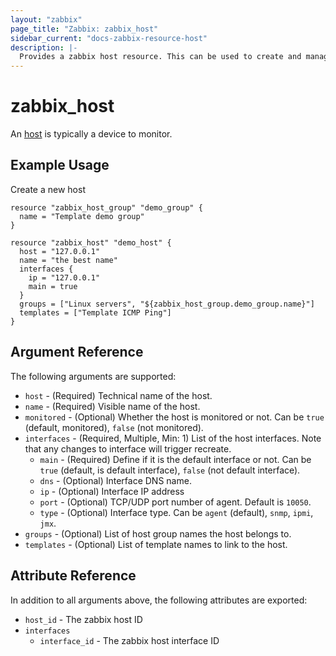 ```yaml
---
layout: "zabbix"
page_title: "Zabbix: zabbix_host"
sidebar_current: "docs-zabbix-resource-host"
description: |-
  Provides a zabbix host resource. This can be used to create and manage Zabbix Host.
---
```


# zabbix_host

An [host](https://www.zabbix.com/documentation/current/manual/api/reference/host) is typically a device to monitor.

## Example Usage

Create a new host

```hcl
resource "zabbix_host_group" "demo_group" {
  name = "Template demo group"
}

resource "zabbix_host" "demo_host" {
  host = "127.0.0.1"
  name = "the best name"
  interfaces {
    ip = "127.0.0.1"
    main = true
  }
  groups = ["Linux servers", "${zabbix_host_group.demo_group.name}"]
  templates = ["Template ICMP Ping"]
}
```

## Argument Reference

The following arguments are supported:

* `host` - (Required) Technical name of the host.
* `name` - (Required) Visible name of the host.
* `monitored` - (Optional) Whether the host is monitored or not. Can be `true` (default, monitored), `false` (not monitored).
* `interfaces` - (Required, Multiple, Min: 1)  List of the host interfaces. Note that any changes to interface will trigger recreate.
  * `main` - (Required) Define if it is the default interface or not. Can be `true` (default, is default interface), `false` (not default interface).
  * `dns` - (Optional) Interface DNS name.
  * `ip` - (Optional) Interface IP address
  * `port` - (Optional) TCP/UDP port number of agent. Default is `10050`.
  * `type` - (Optional) Interface type. Can be `agent` (default), `snmp`, `ipmi`, `jmx`.
* `groups` - (Optional) List of host group names the host belongs to.
* `templates` - (Optional) List of template names to link to the host.

## Attribute Reference

In addition to all arguments above, the following attributes are exported:

* `host_id` - The zabbix host ID
* `interfaces`
  * `interface_id` - The zabbix host interface ID
